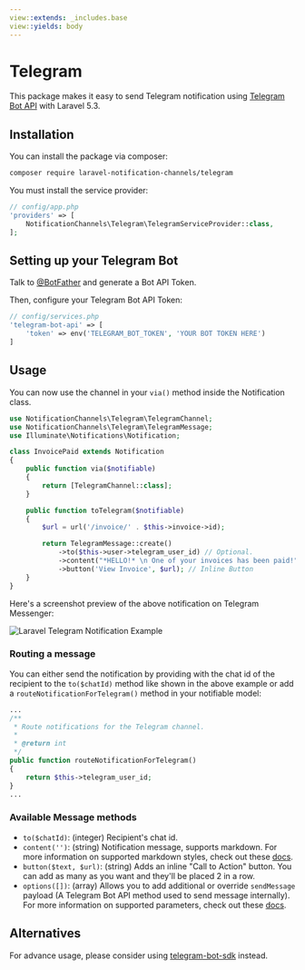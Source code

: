 ```yaml
---
view::extends: _includes.base
view::yields: body
---
```


# Telegram

This package makes it easy to send Telegram notification using [Telegram Bot API](https://core.telegram.org/bots) with Laravel 5.3.

## Installation

You can install the package via composer:

``` bash
composer require laravel-notification-channels/telegram
```

You must install the service provider:

```php
// config/app.php
'providers' => [
    NotificationChannels\Telegram\TelegramServiceProvider::class,
];
```

## Setting up your Telegram Bot

Talk to [@BotFather](https://core.telegram.org/bots#6-botfather) and generate a Bot API Token.

Then, configure your Telegram Bot API Token:

```php
// config/services.php
'telegram-bot-api' => [
    'token' => env('TELEGRAM_BOT_TOKEN', 'YOUR BOT TOKEN HERE')
]
```

## Usage

You can now use the channel in your `via()` method inside the Notification class.

``` php
use NotificationChannels\Telegram\TelegramChannel;
use NotificationChannels\Telegram\TelegramMessage;
use Illuminate\Notifications\Notification;

class InvoicePaid extends Notification
{
    public function via($notifiable)
    {
        return [TelegramChannel::class];
    }

    public function toTelegram($notifiable)
    {
        $url = url('/invoice/' . $this->invoice->id);

        return TelegramMessage::create()
            ->to($this->user->telegram_user_id) // Optional.
            ->content("*HELLO!* \n One of your invoices has been paid!") // Markdown supported.
            ->button('View Invoice', $url); // Inline Button
    }
}
```

Here's a screenshot preview of the above notification on Telegram Messenger:

![Laravel Telegram Notification Example](https://cloud.githubusercontent.com/assets/1915268/17590374/2e05e872-5ff7-11e6-992f-63d5f3df2db3.png)

### Routing a message

You can either send the notification by providing with the chat id of the recipient to the `to($chatId)` method like shown in the above example or add a `routeNotificationForTelegram()` method in your notifiable model:

``` php
...
/**
 * Route notifications for the Telegram channel.
 *
 * @return int
 */
public function routeNotificationForTelegram()
{
    return $this->telegram_user_id;
}
...
```

### Available Message methods

- `to($chatId)`: (integer) Recipient's chat id.
- `content('')`: (string) Notification message, supports markdown. For more information on supported markdown styles, check out these [docs](https://telegram-bot-sdk.readme.io/docs/sendmessage#section-markdown-style).
- `button($text, $url)`: (string) Adds an inline "Call to Action" button. You can add as many as you want and they'll be placed 2 in a row.
- `options([])`: (array) Allows you to add additional or override `sendMessage` payload (A Telegram Bot API method used to send message internally). For more information on supported parameters, check out these [docs](https://telegram-bot-sdk.readme.io/docs/sendmessage).

## Alternatives

For advance usage, please consider using [telegram-bot-sdk](https://github.com/irazasyed/telegram-bot-sdk) instead.
